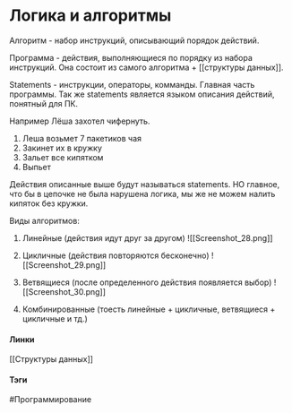 # Логика и алгоритмы

Алгоритм - набор инструкций, описывающий порядок действий.

Программа - действия, выполняющиеся по порядку из набора инструкций. Она состоит из самого алгоритма + [[структуры данных]].

Statements - инструкции, операторы, комманды. Главная часть программы.
Так же statements является языком описания действий, понятный для ПК.

Например Лёша захотел чифернуть.
1. Леша возьмет 7 пакетиков чая
2. Закинет их в кружку
3. Зальет все кипятком
4. Выпьет

Действия описанные выше будут называться statements.
НО главное, что бы в цепочке не была нарушена логика, мы же не можем налить кипяток без кружки.

Виды алгоритмов:

1. Линейные (действия идут друг за другом)
![[Screenshot_28.png]]

2. Цикличные (действия повторяются бесконечно)
![[Screenshot_29.png]]

3. Ветвящиеся (после определенного действия появляется выбор)
![[Screenshot_30.png]]

4. Комбинированные (тоесть линейные + цикличные, ветвящиеся + цикличные и тд.)
#### Линки
[[Структуры данных]]
#### Тэги
 #Программирование 
